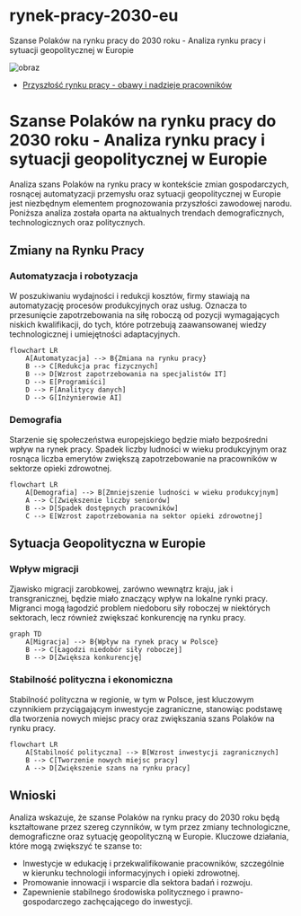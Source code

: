 # rynek-pracy-2030-eu
Szanse Polaków na rynku pracy do 2030 roku - Analiza rynku pracy i sytuacji geopolitycznej w Europie

![obraz](https://github.com/tom-sapletta-com/rynek-pracy-2030-eu/assets/5669657/80122177-5e5c-4b78-b8af-8cc5a476bdb9)
+ [Przyszłość rynku pracy - obawy i nadzieje pracowników](https://www.pwc.pl/pl/publikacje/przyszlosc-rynku-pracy-polska-perspektywa-badanie-2021.html)

# Szanse Polaków na rynku pracy do 2030 roku - Analiza rynku pracy i sytuacji geopolitycznej w Europie

Analiza szans Polaków na rynku pracy w kontekście zmian gospodarczych, rosnącej automatyzacji przemysłu oraz sytuacji geopolitycznej w Europie jest niezbędnym elementem prognozowania przyszłości zawodowej narodu. Poniższa analiza została oparta na aktualnych trendach demograficznych, technologicznych oraz politycznych.

## Zmiany na Rynku Pracy

### Automatyzacja i robotyzacja

W poszukiwaniu wydajności i redukcji kosztów, firmy stawiają na automatyzację procesów produkcyjnych oraz usług. Oznacza to przesunięcie zapotrzebowania na siłę roboczą od pozycji wymagających niskich kwalifikacji, do tych, które potrzebują zaawansowanej wiedzy technologicznej i umiejętności adaptacyjnych.

```mermaid
flowchart LR
    A[Automatyzacja] --> B{Zmiana na rynku pracy}
    B --> C[Redukcja prac fizycznych]
    B --> D[Wzrost zapotrzebowania na specjalistów IT]
    D --> E[Programiści]
    D --> F[Analitycy danych]
    D --> G[Inżynierowie AI]
```

### Demografia

Starzenie się społeczeństwa europejskiego będzie miało bezpośredni wpływ na rynek pracy. Spadek liczby ludności w wieku produkcyjnym oraz rosnąca liczba emerytów zwiększą zapotrzebowanie na pracowników w sektorze opieki zdrowotnej.

```mermaid
flowchart LR
    A[Demografia] --> B[Zmniejszenie ludności w wieku produkcyjnym]
    A --> C[Zwiększenie liczby seniorów]
    B --> D[Spadek dostępnych pracowników]
    C --> E[Wzrost zapotrzebowania na sektor opieki zdrowotnej]
```

## Sytuacja Geopolityczna w Europie

### Wpływ migracji

Zjawisko migracji zarobkowej, zarówno wewnątrz kraju, jak i transgranicznej, będzie miało znaczący wpływ na lokalne rynki pracy. Migranci mogą łagodzić problem niedoboru siły roboczej w niektórych sektorach, lecz również zwiększać konkurencję na rynku pracy.

```mermaid
graph TD
    A[Migracja] --> B{Wpływ na rynek pracy w Polsce}
    B --> C[Łagodzi niedobór siły roboczej]
    B --> D[Zwiększa konkurencję]
```

### Stabilność polityczna i ekonomiczna

Stabilność polityczna w regionie, w tym w Polsce, jest kluczowym czynnikiem przyciągającym inwestycje zagraniczne, stanowiąc podstawę dla tworzenia nowych miejsc pracy oraz zwiększania szans Polaków na rynku pracy.

```mermaid
flowchart LR
    A[Stabilność polityczna] --> B[Wzrost inwestycji zagranicznych]
    B --> C[Tworzenie nowych miejsc pracy]
    A --> D[Zwiększenie szans na rynku pracy]
```

## Wnioski

Analiza wskazuje, że szanse Polaków na rynku pracy do 2030 roku będą kształtowane przez szereg czynników, w tym przez zmiany technologiczne, demograficzne oraz sytuację geopolityczną w Europie. Kluczowe działania, które mogą zwiększyć te szanse to:

- Inwestycje w edukację i przekwalifikowanie pracowników, szczególnie w kierunku technologii informacyjnych i opieki zdrowotnej.
- Promowanie innowacji i wsparcie dla sektora badań i rozwoju.
- Zapewnienie stabilnego środowiska politycznego i prawno-gospodarczego zachęcającego do inwestycji.


